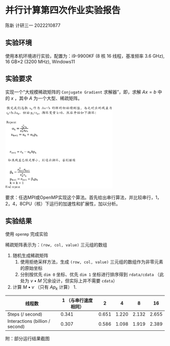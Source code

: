 # 并行计算第四次作业实验报告

陈新	计研三一	2022210877



## 实验环境

使用本机环境进行实验，配置为：i9-9900KF (8 核 16 线程，基准频率 3.6 GHz), 16 GB$\times$2 (3200 MHz), Windows11



## 实验要求

实现一个“大规模稀疏矩阵的 `Conjugate Gradient` 求解器”，即，求解 $Ax=b$ 中的 $x$ ，其中 $A$ 为一个大型、稀疏矩阵。

<img src="pictures/problem.png" alt="problem" style="zoom:33%;" />

要求：任选MPI或OpenMP实现这个算法。首先给出串行算法，并比较串行，1，2，4，8CPU（核）下运行的加速性和扩展性，加以分析。



## 实验结果

使用 `openmp` 完成实验

稀疏矩阵表示为：`(row, col, value)` 三元组的数组

1. 随机生成稀疏矩阵
   1. 使用拒绝采样方法，生成 `(row, col, value)` 三元组的数组作为非零元素的原始坐标
   2. 分别按优先 `dim 0` 坐标、优先 `dim 1` 坐标进行排序得到 `rdata/cdata` （此处为 $v \bullet M$ 冗余设计，但实际上并不需要 `cdata`）
2. 计算 $M \bullet v$ （只有 $Ap_k$ 计算）
   1. 



| 线程数                          | 1 （与串行速度相同） | 2     | 4     | 8     | 16    |
| ------------------------------- | -------------------- | ----- | ----- | ----- | ----- |
| Steps (/ second)                | 0.341                | 0.651 | 1.220 | 2.132 | 2.655 |
| Interactions (billion / second) | 0.307                | 0.586 | 1.098 | 1.919 | 2.389 |



附：部分运行结果截图

